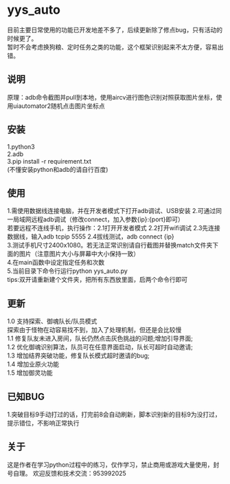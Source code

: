 # yys_auto  

目前主要日常使用的功能已开发地差不多了，后续更新除了修点bug，只有活动的时候更了。  
暂时不会考虑换狗粮、定时任务之类的功能，这个框架识别起来不太方便，容易出错。

## 说明
原理：adb命令截图并pull到本地，使用aircv进行图色识别对照获取图片坐标，使用uiautomator2随机点击图片坐标点  
  
## 安装
1.python3  
2.adb  
3.pip install -r requirement.txt  
(不懂安装python和adb的请自行百度)
  
## 使用
1.需使用数据线连接电脑，并在开发者模式下打开adb调试、USB安装
2.可通过同一局域网远程adb调试（修改connect，加入参数{ip}:{port}即可）  
若要远程不连线手机，执行操作：2.1打开开发者模式 2.2打开wifi调试 2.3先连接数据线，输入adb tcpip 5555 2.4拔线测试，adb connect {ip}  
3.测试手机尺寸2400x1080。若无法正常识别请自行截图并替换match文件夹下面的图片（注意图片大小与屏幕中大小保持一致）  
4.在main函数中设定指定任务和次数  
5.当前目录下命令行运行python yys_auto.py  
tips:双开请重新建个文件夹，把所有东西放里面，启两个命令行即可  
  
## 更新
1.0 支持探索、御魂队长/队员模式  
探索由于怪物在动容易找不到，加入了处理机制，但还是会比较慢  
1.1 修复队友未进入房间，队长仍然点击灰色挑战的问题;增加引导界面;  
1.2 优化御魂识别算法，队员可在任意界面启动，队长可超时自动邀请;  
1.3 增加结界突破功能，修复队长模式超时邀请的bug;  
1.4 增加业原火功能  
1.5 增加御灵功能  

## 已知BUG
1.突破目标9手动打过的话，打完前8会自动刷新，脚本识别新的目标9为没打过，提示错位，不影响正常执行

## 关于  
这是作者在学习python过程中的练习，仅作学习，禁止商用或游戏大量使用，封号自理。
欢迎反馈和技术交流：953992025
